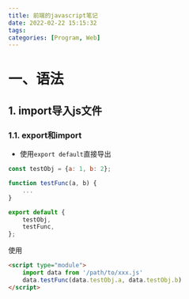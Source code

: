 ```yaml
---
title: 前端的javascript笔记
date: 2022-02-22 15:15:32
tags:
categories: [Program, Web]
---
```


# 一、语法

## 1. import导入js文件

### 1.1. export和import

- 使用`export default`直接导出

```js
const testObj = {a: 1, b: 2};

function testFunc(a, b) {
    ...
}

export default {
    testObj,
    testFunc,
};
```

使用

```html
<script type="module">
    import data from '/path/to/xxx.js'
    data.testFunc(data.testObj.a, data.testObj.b)
</script>
```
